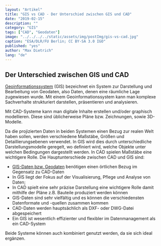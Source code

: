 ```yaml
---
layout: "Artikel"
title: "GIS vs CAD - Der Unterschied zwischen GIS und CAD"
date: "2019-02-15"
description: ""
category: "GIS"
tags: ["CAD", "Geodaten"]
image: "../../../../static/assets/img/postImg/gis-vs-cad.jpg"
caption: "ESA/DLR/FU Berlin; CC BY-SA 3.0 IGO"
published: "yes"
author: "Max Dietrich"
lang: "de"
---
```


## Der Unterschied zwischen GIS und CAD

[Geoinformationssystem](/gis/was-ist-gis "Was ist GIS?") (GIS) bezeichnet ein System zur Darstellung und Bearbeitung von Geodaten, also Daten, denen eine räumliche Lage zugewiesen wurde. Mit einem Geoinformationssystem kann man komplexe Sachverhalte strukturiert darstellen, präsentieren und analysieren.

Mit CAD-Systeme kann man digitale Inhalte erstellen und/oder graphisch modellieren. Diese sind üblicherweise Pläne bzw. Zeichnungen, sowie 3D-Modelle.

Da die projizierten Daten in beiden Systemen einen Bezug zur realen Welt haben sollen, werden verschiedene Maßstäbe, Größen und Detaillierungsebenen verwendet. In GIS wird dies durch unterschiedliche Darstellungsmodelle geregelt, wo definiert wird, welche Objekte unter welchen Bedingungen dargestellt werden. In CAD spielen Maßstäbe eine wichtigere Rolle. Die Hauptunterschiede zwischen CAD und GIS sind:

*   [GIS-Daten bzw. Geodaten](/gis/was-sind-geodaten "GIS-Daten bzw. Geodaten") benötigen einen örtlichen Bezug im Gegensatz zu CAD-Daten
*   In GIS liegt der Fokus auf der Visualisierung, Pflege und Analyse von Daten;
*   In CAD spielt eine sehr präzise Darstellung eine wichtigere Rolle damit mithilfe der Pläne z.B. Bauteile produziert werden können
*   GIS-Daten sind sehr vielfältig und es können die verschiedensten Datenformate und -quellen zusammen kommen
*   CAD-Daten werden hauptsächlich als DXF- oder DWG-Datei abgespeichert
*   Ein GIS ist wesentlich effizienter und flexibler im Datenmanagement als ein CAD-System

Beide Systeme können auch kombiniert genutzt werden, da sie sich ideal ergänzen.